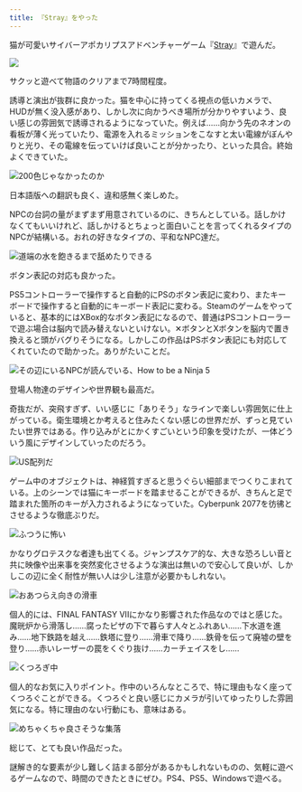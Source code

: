 ```yaml
---
title: 『Stray』をやった
---
```

猫が可愛いサイバーアポカリプスアドベンチャーゲーム『[Stray](https://store.steampowered.com/app/1332010/Stray/?l=japanese)』で遊んだ。

![](https://lh3.googleusercontent.com/5a7JoPUNSP0KXX6XshSQu3N2fdM7jEnzzyGm2lPPU_v099A459Z_RPYE9G0zRv4K7kPB7GpAlZCFFq4Efh7mMvjW9vFeb1CYqK5YjOojben0I-50Q7lC5lmaz5Iucc-xA1gtGqOi3bNXX0Pb8xq70k1FLClIInzBbr1NlWNQp3R-VE4hdDHaQGCoWg7C-w)

サクッと遊べて物語のクリアまで7時間程度。

誘導と演出が抜群に良かった。猫を中心に持ってくる視点の低いカメラで、HUDが無く没入感があり、しかし次に向かうべき場所が分かりやすいよう、良い感じの雰囲気で誘導されるようになっていた。例えば……向かう先のネオンの看板が薄く光っていたり、電源を入れるミッションをこなすと太い電線がぼんやりと光り、その電線を伝っていけば良いことが分かったり、といった具合。終始よくできていた。

![](https://lh4.googleusercontent.com/NAQEH7KH7nGoiavpHWLL1jOViIcX9c4gfNLW66NuK_oZfSIq2KmMwhLGOXsOVqUB-Px0P9HerKyT8LW0Sk4vO-rWMjZE5-r2O4uex8maiPv1EnnxxJ_RsjNeRb7q5OKlzc952xLwVLBwy2LVd5_4JjYqX4hdkHUJRHn2buypR_zNj5xg4TPNOKekRVvqKg "200色じゃなかったのか")

日本語版への翻訳も良く、違和感無く楽しめた。

NPCの台詞の量がまずまず用意されているのに、きちんとしている。話しかけなくてもいいけれど、話しかけるとちょっと面白いことを言ってくれるタイプのNPCが結構いる。おれの好きなタイプの、平和なNPC達だ。

![](https://lh5.googleusercontent.com/zD1xJdp7AaoxMQEZsKC1gDDGwR8IXKkRtvtIDB7EIy0eJfHM20booFEYZG1sOxoYBLgbVu3J1eh7jGFv3sEohEiGtt-o4rKydYOMZTVB3lPAfz_drOU0TME1vGKmsa7vIGgRBNMtHUqnP0Yemb7X2mzwGsWhnHaNignWOcXVQOx9SV-vghLjU4kGR_XXXA "道端の水を飽きるまで舐めたりできる")

ボタン表記の対応も良かった。

PS5コントローラーで操作すると自動的にPSのボタン表記に変わり、またキーボードで操作すると自動的にキーボード表記に変わる。Steamのゲームをやっていると、基本的にはXBox的なボタン表記になるので、普通はPSコントローラーで遊ぶ場合は脳内で読み替えないといけない。✕ボタンとXボタンを脳内で置き換えると頭がバグりそうになる。しかしこの作品はPSボタン表記にも対応してくれていたので助かった。ありがたいことだ。

![](https://lh3.googleusercontent.com/nYGe1PBZjYTyxdh9AgmrSo5RRt9fRyJME9OcCgcFVtap8Tu8HCrUhbWSuiYjHHjubo-48o8oSfmQYVYjsGGQBDVXd8GP5_yNrVmCFi4yLV1PaS-CvGm_YCafFc-9HGq98uG32sQBsyOL84UrTxSVbg02Ns9Ton7UEOnkXrY1pUopxEKafakPWaag6QWGEg "その辺にいるNPCが読んでいる、How to be a Ninja 5")

登場人物達のデザインや世界観も最高だ。

奇抜だが、突飛すぎず、いい感じに「ありそう」なラインで楽しい雰囲気に仕上がっている。衛生環境とか考えると住みたくない感じの世界だが、ずっと見ていたい世界ではある。作り込みがとにかくすごいという印象を受けたが、一体どういう風にデザインしていったのだろう。

![](https://lh3.googleusercontent.com/ThwPni9uY32Baz8bYsDCHl7w2jlKhAx33jpsj-osrtePApwPbDEJNTqPX6xVEg74LTVRJtOL9xks6b9rdTyEZlXofopG2H_0pJKlA87SBl10WXb8j9Edmg5X-W97sgkQwq9gGuUyjaQvEK9TkEu7eXH_HGtq-s0yk816HZQ_KWcR_dOzlml1TkrNCXTfSw "US配列だ")

ゲーム中のオブジェクトは、神経質すぎると思うぐらい細部までつくりこまれている。上のシーンでは猫にキーボードを踏ませることができるが、きちんと足で踏まれた箇所のキーが入力されるようになっていた。Cyberpunk 2077を彷彿とさせるような徹底ぶりだ。

![](https://lh6.googleusercontent.com/qQOV3od9KXLN2fSjOqOX8qjVMYVuYGrE1nltkqf9pEEu239ZzuBLN9095xkkGeFrkfBlW5KPonXEPtvjAXMwaqYVR0Iss98daoN96smraldEmszC7FP7btDu5HfOcp4JhQkTkmz8ZOyzKrgRkw1sJbLxr9Zz9YsaKbhPXLcWzKquJOAUzv1c3bTVnS2gyQ "ふつうに怖い")

かなりグロテスクな者達も出てくる。ジャンプスケア的な、大きな恐ろしい音と共に映像や出来事を突然変化させるような演出は無いので安心して良いが、しかしこの辺に全く耐性が無い人は少し注意が必要かもしれない。

![](https://lh4.googleusercontent.com/MPNQbRCVeg2iOeXX0363n-6VgloAYC3enMFRa8VFVxrXt3ZQNXFnPw_grgSAiQgqSFFFYsQXlGKzO4HYJtYknJ_APvHd5qXMQ9ocJY2ACqYLP4NXnlM6yUOxmRSV7dzs9Brizmx36ZtvYYxsUNFKOsWHsh9_HozAbDM0f3rpQTqf6nIQA5bPy1YIp1ehYA "おあつらえ向きの滑車")

個人的には、FINAL FANTASY VIIにかなり影響された作品なのではと感じた。魔晄炉から滑落し……腐ったピザの下で暮らす人々とふれあい……下水道を進み……地下鉄路を越え……鉄塔に登り……滑車で降り……鉄骨を伝って廃墟の壁を登り……赤いレーザーの罠をくぐり抜け……カーチェイスをし……

![](https://lh6.googleusercontent.com/d1tqfvD0yh1e033VNgZuSPxlPxOzuo-fVXeA2zlRSGQ-atoZzALOkieiBFrY2bzEVJrjKLdpQOLNO2gDUxpA6hmI85JKuGlDKXVvaJ9Q12TuU0qexw-bak0Lpn4SH_FteKX6AiMAOOgfqxB8mBX80z7AnYXK_6yS0G4mbiauYDV9Qw8DGgUSiUS_QxhE-w "くつろぎ中")

個人的なお気に入りポイント。作中のいろんなところで、特に理由もなく座ってくつろぐことができる。くつろぐと良い感じにカメラが引いてゆったりした雰囲気になる。特に理由のない行動にも、意味はある。

![](https://lh3.googleusercontent.com/42VPv9zWPrRrT7Dx4UuCradoRKo_PXO36v6ZTPLCuRk0hhn5P6GLxf9468L6TkU-Ai6VDaO5tKR5y0oi6figQQstj5SR7d7Y7S8yIMcKoHH7dnYaFvs3LHIBFL-w7wazofW-ZygW4A7LyvFW9Urj-0kl3nxaBTpWoBD-9tofc1diY5P-K1GdcnNTgrNrKg "めちゃくちゃ良さそうな集落")

総じて、とても良い作品だった。

謎解き的な要素が少し難しく詰まる部分があるかもしれないものの、気軽に遊べるゲームなので、時間のできたときにぜひ。PS4、PS5、Windowsで遊べる。

